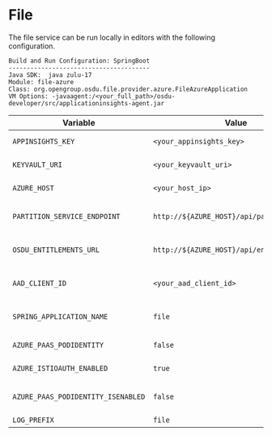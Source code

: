 # File

The file service can be run locally in editors with the following configuration.

```
Build and Run Configuration: SpringBoot
---------------------------------------
Java SDK:  java zulu-17
Module: file-azure
Class: org.opengroup.osdu.file.provider.azure.FileAzureApplication
VM Options: -javaagent:/<your_full_path>/osdu-developer/src/applicationinsights-agent.jar
```

| Variable                             | Value                                          | Description                                |
|--------------------------------------|------------------------------------------------|--------------------------------------------|
| `APPINSIGHTS_KEY`                    | `<your_appinsights_key>`                       | Application Insights key                   |
| `KEYVAULT_URI`                       | `<your_keyvault_uri>`                          | Key Vault URI                              |
| `AZURE_HOST`                         | `<your_host_ip>`                               | Azure host IP                              |
| `PARTITION_SERVICE_ENDPOINT`         | `http://${AZURE_HOST}/api/partition/v1`        | Partition service endpoint                 |
| `OSDU_ENTITLEMENTS_URL`              | `http://${AZURE_HOST}/api/entitlements/v2`     | Entitlements service endpoint              |
| `AAD_CLIENT_ID`                      | `<your_aad_client_id>`                         | Active Directory client ID                 |
| `SPRING_APPLICATION_NAME`            | `file`                                         | Spring application name                    |
| `AZURE_PAAS_PODIDENTITY`             | `false`                                        | Azure PaaS pod identity                    |
| `AZURE_ISTIOAUTH_ENABLED`            | `true`                                         | Turn Istio auth on                         |
| `AZURE_PAAS_PODIDENTITY_ISENABLED`   | `false`                                        | Azure PaaS pod identity enabled            |
| `LOG_PREFIX`                         | `file`                                         | Log prefix                                 |
